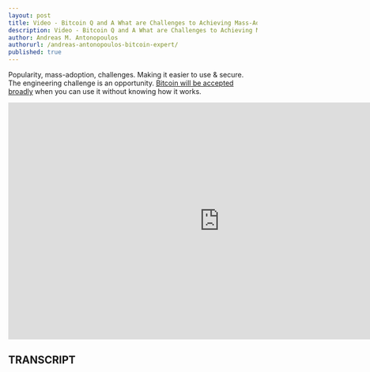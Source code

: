 ```yaml
---
layout: post
title: Video - Bitcoin Q and A What are Challenges to Achieving Mass-Adoption
description: Video - Bitcoin Q and A What are Challenges to Achieving Mass-Adoption
author: Andreas M. Antonopoulos
authorurl: /andreas-antonopoulos-bitcoin-expert/
published: true
---
```


<p>Popularity, mass-adoption, challenges. Making it easier to use & secure. The engineering challenge is an opportunity. <a href="/buy-bitcoin-with-paypal/">Bitcoin will be accepted broadly</a> when you can use it without knowing how it works.</p>

<center><iframe width="854" height="480" src="https://www.youtube.com/embed/f0wAh6_HEbo?list=PLPQwGV1aLnTsHvzevl9BAUlfsfwFfU7aP" frameborder="0" allowfullscreen></iframe></center>

<h2>TRANSCRIPT</h2>

